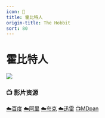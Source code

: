 ```yaml
---
icon: 📕
title: 霍比特人
origin-title: The Hobbit
sort: 80
---
```

# 霍比特人

![](/assets/image/%E9%9C%8D%E6%AF%94%E7%89%B9%E4%BA%BA.jpg)

### 📺 影片资源 <Badge type="tip" text="Ffans@星星" />

[☁️百度](https://pan.baidu.com/s/1eR49SMJEaOL4XyKFj2XpEw?pwd=8pqu) [☁️阿里](https://www.alipan.com/s/hxuB1s4t5KY) [☁️夸克](https://pan.quark.cn/s/830849d2652d) [☁️迅雷](https://pan.xunlei.com/s/VOOq4PQp-zPNb1xgsALkRRh_A1?pwd=fejq#) [📺MDpan](https://pan.mdsub.top/%E9%9C%8D%E6%AF%94%E7%89%B9%E4%BA%BA)

